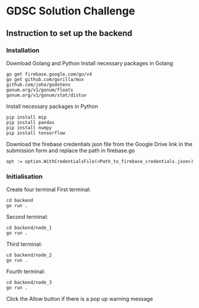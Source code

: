 # GDSC Solution Challenge


## Instruction to set up the backend

### Installation
Download Golang and Python
Install necessary packages in Golang
```
go get firebase.google.com/go/v4
go get github.com/gorilla/mux
github.com/joho/godotenv
gonum.org/v1/gonum/floats
gonum.org/v1/gonum/stat/distuv
```
Install necessary packages in Python
```
pip install mip
pip install pandas
pip install numpy
pip install tensorflow
```
Download the firebase credentials json file from the Google Drive link in the submission form and replace the path in firebase.go
```
opt := option.WithCredentialsFile(<Path_to_firebase_credentials.json>)
```

### Initialisation
Create four terminal
First terminal:
```
cd backend
go run .
```
Second terminal:
```
cd backend/node_1
go run .
```
Third terminal:
```
cd backend/node_2
go run .
```
Fourth terminal:
```
cd backend/node_3
go run .
```
Click the Allow button if there is a pop up warning message
